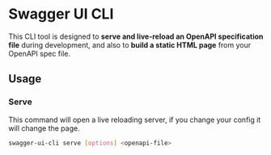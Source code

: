 # Swagger UI CLI

This CLI tool is designed to **serve and live-reload an OpenAPI specification file** during development, and also to **build a static HTML page** from your OpenAPI spec file.

## Usage

### Serve

This command will open a live reloading server, if you change your config it will change the page.

```bash
swagger-ui-cli serve [options] <openapi-file>
```
